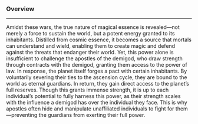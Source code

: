 
### Overview
---
Amidst these wars, the true nature of magical essence is revealed—not merely a force to sustain the world, but a potent energy granted to its inhabitants. Distilled from cosmic essence, it becomes a source that mortals can understand and wield, enabling them to create magic and defend against the threats that endanger their world. Yet, this power alone is insufficient to challenge the apostles of the demigod, who draw strength through contracts with the demigod, granting them access to the power of law. In response, the planet itself forges a pact with certain inhabitants. By voluntarily severing their ties to the ascension cycle, they are bound to the world as eternal guardians. In return, they gain direct access to the planet’s full reserves. Though this grants immense strength, it is up to each individual’s potential to fully harness this power, as their strength scales with the influence a demigod has over the individual they face. This is why apostles often hide and manipulate unaffiliated individuals to fight for them—preventing the guardians from exerting their full power.